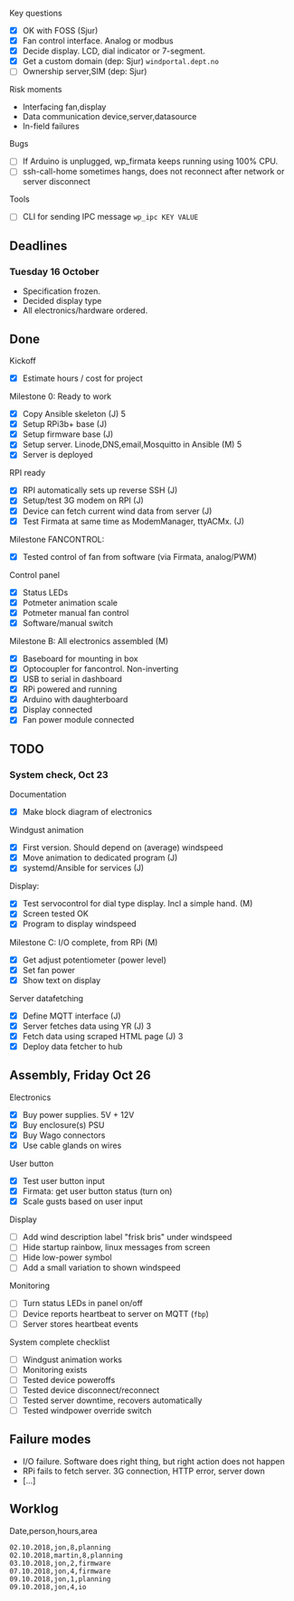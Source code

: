 
Key questions

- [x] OK with FOSS (Sjur)
- [x] Fan control interface. Analog or modbus
- [x] Decide display. LCD, dial indicator or 7-segment.
- [x] Get a custom domain (dep: Sjur) `windportal.dept.no`
- [ ] Ownership server,SIM (dep: Sjur)

Risk moments

- Interfacing fan,display
- Data communication device,server,datasource
- In-field failures

Bugs

- [ ] If Arduino is unplugged, wp_firmata keeps running using 100% CPU.
- [ ] ssh-call-home sometimes hangs, does not reconnect after network or server disconnect

Tools

- [ ] CLI for sending IPC message `wp_ipc KEY VALUE`

## Deadlines


### Tuesday 16 October
- Specification frozen.
- Decided display type
- All electronics/hardware ordered.

## Done

Kickoff

- [x] Estimate hours / cost for project

Milestone 0: Ready to work

- [x] Copy Ansible skeleton (J) 5
- [x] Setup RPi3b+ base (J)
- [x] Setup firmware base (J)
- [x] Setup server. Linode,DNS,email,Mosquitto in Ansible (M) 5
- [x] Server is deployed

RPI ready

- [x] RPI automatically sets up reverse SSH (J)
- [x] Setup/test 3G modem on RPI (J)
- [x] Device can fetch current wind data from server (J)
- [x] Test Firmata at same time as ModemManager, ttyACMx. (J)

Milestone FANCONTROL:

- [x] Tested control of fan from software (via Firmata, analog/PWM) 

Control panel

- [x] Status LEDs
- [x] Potmeter animation scale
- [x] Potmeter manual fan control
- [x] Software/manual switch

Milestone B: All electronics assembled (M)

- [x] Baseboard for mounting in box
- [x] Optocoupler for fancontrol. Non-inverting
- [x] USB to serial in dashboard
- [x] RPi powered and running
- [x] Arduino with daughterboard
- [x] Display connected
- [x] Fan power module connected

## TODO

### System check, Oct 23

Documentation

- [x] Make block diagram of electronics

Windgust animation

- [x] First version. Should depend on (average) windspeed
- [x] Move animation to dedicated program (J)
- [x] systemd/Ansible for services (J)

Display:

- [x] Test servocontrol for dial type display. Incl a simple hand. (M)
- [x] Screen tested OK
- [x] Program to display windspeed

Milestone C: I/O complete, from RPi (M)

- [x] Get adjust potentiometer (power level)
- [x] Set fan power
- [x] Show text on display

Server datafetching

- [x] Define MQTT interface (J)
- [x] Server fetches data using YR (J) 3
- [x] Fetch data using scraped HTML page (J) 3
- [x] Deploy data fetcher to hub

## Assembly, Friday Oct 26

Electronics

- [x] Buy power supplies. 5V + 12V
- [x] Buy enclosure(s) PSU
- [x] Buy Wago connectors
- [x] Use cable glands on wires

User button

- [x] Test user button input
- [x] Firmata: get user button status (turn on)
- [x] Scale gusts based on user input

Display

- [ ] Add wind description label "frisk bris" under windspeed
- [ ] Hide startup rainbow, linux messages from screen
- [ ] Hide low-power symbol
- [ ] Add a small variation to shown windspeed

Monitoring

- [ ] Turn status LEDs in panel on/off
- [ ] Device reports heartbeat to server on MQTT (`fbp`)
- [ ] Server stores heartbeat events

System complete checklist

- [ ] Windgust animation works
- [ ] Monitoring exists
- [ ] Tested device poweroffs
- [ ] Tested device disconnect/reconnect
- [ ] Tested server downtime, recovers automatically
- [ ] Tested windpower override switch

## Failure modes

- I/O failure. Software does right thing, but right action does not happen
- RPi fails to fetch server. 3G connection, HTTP error, server down
- [...]

## Worklog

Date,person,hours,area

    02.10.2018,jon,8,planning
    02.10.2018,martin,8,planning
    03.10.2018,jon,2,firmware
    07.10.2018,jon,4,firmware
    09.10.2018,jon,1,planning
    09.10.2018,jon,4,io


